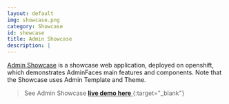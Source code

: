 ```yaml
---
layout: default
img: showcase.png
category: Showcase
id: showcase
title: Admin Showcase
description: |
---
```


[Admin Showcase](https://github.com/adminfaces/admin-showcase) is a showcase web application, deployed on openshift, which demonstrates AdminFaces main features and components. Note that the Showcase uses Admin Template and Theme.

> See Admin Showcase [**live demo here** <i class="fa fa-share"></i>](http://admin-showcase-admin-showcase.7e14.starter-us-west-2.openshiftapps.com/showcase/){:target="_blank"}

